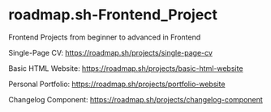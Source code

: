 # roadmap.sh-Frontend_Project

Frontend Projects
from beginner to advanced in Frontend

Single-Page CV: https://roadmap.sh/projects/single-page-cv

Basic HTML Website: https://roadmap.sh/projects/basic-html-website

Personal Portfolio: https://roadmap.sh/projects/portfolio-website

Changelog Component: https://roadmap.sh/projects/changelog-component
